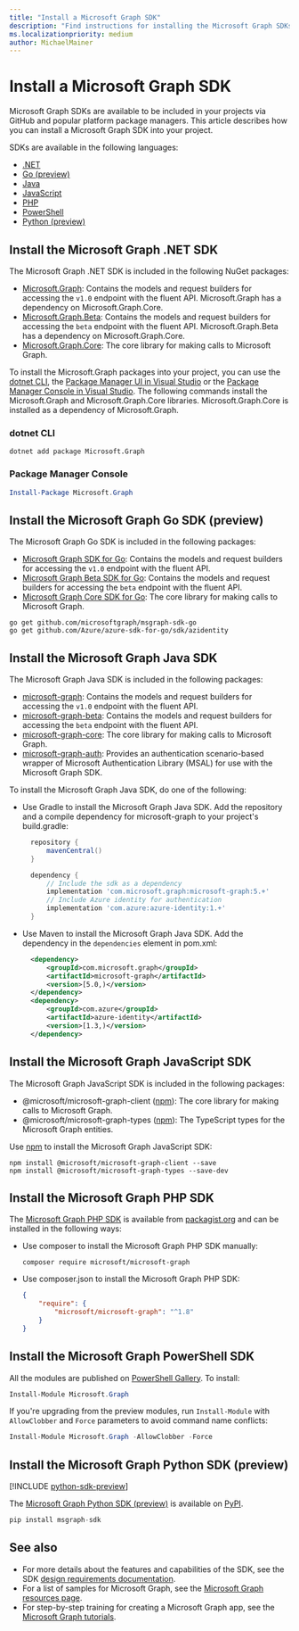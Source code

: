 ```yaml
---
title: "Install a Microsoft Graph SDK"
description: "Find instructions for installing the Microsoft Graph SDKs for .NET, Go, Java, JavaScript, PHP, PowerShell, and Python."
ms.localizationpriority: medium
author: MichaelMainer
---
```


# Install a Microsoft Graph SDK

Microsoft Graph SDKs are available to be included in your projects via GitHub and popular platform package managers. This article describes how you can install a Microsoft Graph SDK into your project.

SDKs are available in the following languages:

- [.NET](#install-the-microsoft-graph-net-sdk)
- [Go (preview)](#install-the-microsoft-graph-go-sdk-preview)
- [Java](#install-the-microsoft-graph-java-sdk)
- [JavaScript](#install-the-microsoft-graph-javascript-sdk)
- [PHP](#install-the-microsoft-graph-php-sdk)
- [PowerShell](#install-the-microsoft-graph-powershell-sdk)
- [Python (preview)](#install-the-microsoft-graph-python-sdk-preview)

## Install the Microsoft Graph .NET SDK

The Microsoft Graph .NET SDK is included in the following NuGet packages:

- [Microsoft.Graph](https://github.com/microsoftgraph/msgraph-sdk-dotnet): Contains the models and request builders for accessing the `v1.0` endpoint with the fluent API. Microsoft.Graph has a dependency on Microsoft.Graph.Core.
- [Microsoft.Graph.Beta](https://github.com/microsoftgraph/msgraph-beta-sdk-dotnet): Contains the models and request builders for accessing the `beta` endpoint with the fluent API. Microsoft.Graph.Beta has a dependency on Microsoft.Graph.Core.
- [Microsoft.Graph.Core](https://github.com/microsoftgraph/msgraph-sdk-dotnet): The core library for making calls to Microsoft Graph.

To install the Microsoft.Graph packages into your project, you can use the [dotnet CLI](/nuget/quickstart/install-and-use-a-package-using-the-dotnet-cli), the [Package Manager UI in Visual Studio](/nuget/quickstart/install-and-use-a-package-in-visual-studio#nuget-package-manager) or the [Package Manager Console in Visual Studio](/nuget/quickstart/install-and-use-a-package-in-visual-studio#package-manager-console). The following commands install the Microsoft.Graph and Microsoft.Graph.Core libraries. Microsoft.Graph.Core is installed as a dependency of Microsoft.Graph.

### dotnet CLI

```dotnetcli
dotnet add package Microsoft.Graph
```

### Package Manager Console

```powershell
Install-Package Microsoft.Graph
```

## Install the Microsoft Graph Go SDK (preview)

The Microsoft Graph Go SDK is included in the following packages:

- [Microsoft Graph SDK for Go](https://github.com/microsoftgraph/msgraph-sdk-go): Contains the models and request builders for accessing the `v1.0` endpoint with the fluent API.
- [Microsoft Graph Beta SDK for Go](https://github.com/microsoftgraph/msgraph-beta-sdk-go): Contains the models and request builders for accessing the `beta` endpoint with the fluent API.
- [Microsoft Graph Core SDK for Go](https://github.com/microsoftgraph/msgraph-sdk-go-core): The core library for making calls to Microsoft Graph.

```Shell
go get github.com/microsoftgraph/msgraph-sdk-go
go get github.com/Azure/azure-sdk-for-go/sdk/azidentity
```

## Install the Microsoft Graph Java SDK

The Microsoft Graph Java SDK is included in the following packages:

- [microsoft-graph](https://github.com/microsoftgraph/msgraph-sdk-java): Contains the models and request builders for accessing the `v1.0` endpoint with the fluent API.
- [microsoft-graph-beta](https://github.com/microsoftgraph/msgraph-beta-sdk-java): Contains the models and request builders for accessing the `beta` endpoint with the fluent API.
- [microsoft-graph-core](https://github.com/microsoftgraph/msgraph-sdk-java-core): The core library for making calls to Microsoft Graph.
- [microsoft-graph-auth](https://github.com/microsoftgraph/msgraph-sdk-java-auth): Provides an authentication scenario-based wrapper of Microsoft Authentication Library (MSAL) for use with the Microsoft Graph SDK.

To install the Microsoft Graph Java SDK, do one of the following:

- Use Gradle to install the Microsoft Graph Java SDK. Add the repository and a compile dependency for microsoft-graph to your project's build.gradle:

  ```gradle
    repository {
        mavenCentral()
    }

    dependency {
        // Include the sdk as a dependency
        implementation 'com.microsoft.graph:microsoft-graph:5.+'
        // Include Azure identity for authentication
        implementation 'com.azure:azure-identity:1.+'
    }
  ```

- Use Maven to install the Microsoft Graph Java SDK. Add the dependency in the `dependencies` element in pom.xml:

  ```xml
    <dependency>
        <groupId>com.microsoft.graph</groupId>
        <artifactId>microsoft-graph</artifactId>
        <version>[5.0,)</version>
    </dependency>
    <dependency>
        <groupId>com.azure</groupId>
        <artifactId>azure-identity</artifactId>
        <version>[1.3,)</version>
    </dependency>
  ```

## Install the Microsoft Graph JavaScript SDK

The Microsoft Graph JavaScript SDK is included in the following packages:

- @microsoft/microsoft-graph-client ([npm](https://www.npmjs.com/package/@microsoft/microsoft-graph-client)): The core library for making calls to Microsoft Graph.
- @microsoft/microsoft-graph-types ([npm](https://www.npmjs.com/package/@microsoft/microsoft-graph-types)): The TypeScript types for the Microsoft Graph entities.

Use [npm](https://www.npmjs.com) to install the Microsoft Graph JavaScript SDK:

```Shell
npm install @microsoft/microsoft-graph-client --save
npm install @microsoft/microsoft-graph-types --save-dev
```

## Install the Microsoft Graph PHP SDK

The [Microsoft Graph PHP SDK](https://github.com/microsoftgraph/msgraph-sdk-php) is available from [packagist.org](https://packagist.org/packages/microsoft/microsoft-graph) and can be installed in the following ways:

- Use composer to install the Microsoft Graph PHP SDK manually:

    ```Shell
    composer require microsoft/microsoft-graph
    ```

- Use composer.json to install the Microsoft Graph PHP SDK:

    ```json
    {
        "require": {
            "microsoft/microsoft-graph": "^1.8"
        }
    }
    ```

## Install the Microsoft Graph PowerShell SDK

All the modules are published on [PowerShell Gallery](https://www.powershellgallery.com/packages/Microsoft.Graph). To install:

``` powershell
Install-Module Microsoft.Graph
```

If you're upgrading from the preview modules, run `Install-Module` with `AllowClobber` and `Force` parameters to avoid command name conflicts:

``` powershell
Install-Module Microsoft.Graph -AllowClobber -Force
```

## Install the Microsoft Graph Python SDK (preview)

[!INCLUDE [python-sdk-preview](../../includes/python-sdk-preview.md)]

The [Microsoft Graph Python SDK (preview)](https://github.com/microsoftgraph/msgraph-sdk-python) is available on [PyPI](https://pypi.org/).

```py
pip install msgraph-sdk
```

## See also

- For more details about the features and capabilities of the SDK, see the SDK [design requirements documentation](https://github.com/microsoftgraph/msgraph-sdk-design).
- For a list of samples for Microsoft Graph, see the [Microsoft Graph resources page](https://developer.microsoft.com/graph/gallery/?filterBy=Samples).
- For step-by-step training for creating a Microsoft Graph app, see the [Microsoft Graph tutorials](/graph/tutorials).
